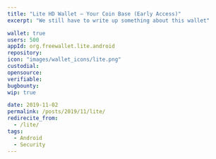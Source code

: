 ```yaml
---
title: "Lite HD Wallet – Your Coin Base (Early Access)"
excerpt: "We still have to write up something about this wallet"

wallet: true
users: 500
appId: org.freewallet.lite.android
repository:
icon: "images/wallet_icons/lite.png"
custodial:
opensource:
verifiable:
bugbounty:
wip: true

date: 2019-11-02
permalink: /posts/2019/11/lite/
redirecite_from:
  - /lite/
tags:
  - Android
  - Security
---
```

